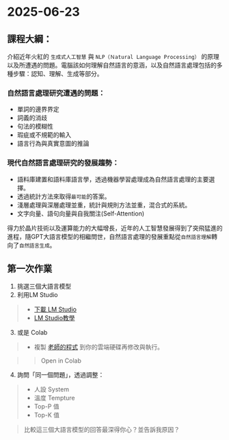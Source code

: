 # 2025-06-23

## 課程大綱：
介紹近年火紅的 `生成式人工智慧` 與 `NLP（Ｎatural Language Processing）` 的原理以及所遭遇的問題。電腦該如何理解自然語言的意涵，以及自然語言處理包括的多種步驟：認知、理解、生成等部分。
### 自然語言處理研究遭遇的問題：
* 單詞的邊界界定<br>
* 詞義的消歧<br>
* 句法的模糊性<br>
* 瑕疵或不規範的輸入<br>
* 語言行為與真實意圖的推論<br>
### 現代自然語言處理研究的發展趨勢：
* 語料庫建置和語料庫語言學，透過機器學習處理成為自然語言處理的主要選擇。<br>
* 透過統計方法來取得`最可能`的答案。<br>
* 淺層處理與深層處理並重，統計與規則方法並重，混合式的系統。<br>
* 文字向量、語句向量與自我關注(Self-Attention)

得力於晶片技術以及運算能力的大幅增長，近年的人工智慧發展得到了突飛猛進的進程，隨GPT大語言模型的相繼問世，自然語言處理的發展重點從`自然語言理解`轉向了`自然語言生成`。


## 第一次作業
1. 挑選三個大語言模型
2. 利用LM Studio 
> - <a href="https://lmstudio.ai/" target="_blank" rel="noopener noreferrer">下載 LM Studio</a>
> - <a href="https://the-walking-fish.com/p/lmstudio/" target="_blank" rel="noopener noreferrer">LM Studio教學</a>
3. 或是 Colab
> - 複製 <a href="https://github.com/hsuancheyang/AI_Colab/blob/main/20250626%E6%89%93%E9%80%A0%E8%87%AA%E5%B7%B1%E7%9A%84%E5%B0%8D%E8%A9%B1%E6%A9%9F%E5%99%A8%E4%BA%BA.ipynb">老師的程式</a> 到你的雲端硬碟再修改與執行。


>> Open in Colab
4. 詢問「同一個問題」，透過調整：
> - 人設 System
> - 溫度 Tempture
> - Top-P 值
> - Top-K 值
 
> 比較這三個大語言模型的回答最深得你心？並告訴我原因？
